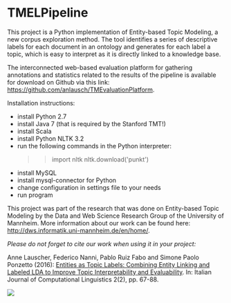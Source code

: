 # TMELPipeline
This project is a Python implementation of Entity-based Topic Modeling, a new corpus exploration method. The tool identifies a series of descriptive labels for each document in an ontology and generates for each label a topic, which is easy to
interpret as it is directly linked to a knowledge base.

The interconnected web-based evaluation platform for gathering annotations and statistics related to the results of the pipeline is available for download on Github via this link: https://github.com/anlausch/TMEvaluationPlatform.

Installation instructions:
- install Python 2.7
- install Java 7 (that is required by the Stanford TMT!)
- install Scala
- install Python NLTK 3.2
- run the following commands in the Python interpreter:
	>> import nltk
	>> nltk.download('punkt')
- install MySQL
- install mysql-connector for Python
- change configuration in settings file to your needs
- run program

This project was part of the research that was done on Entity-based Topic Modeling by the Data and Web Science Research Group of the University of Mannheim. More information about our work can be found here:
http://dws.informatik.uni-mannheim.de/en/home/.


*Please do not forget to cite our work when using it in your project:*

Anne Lauscher, Federico Nanni, Pablo Ruiz Fabo and Simone Paolo Ponzetto (2016): [Entities as Topic Labels: Combining Entity Linking and Labeled LDA to Improve Topic Interpretability and Evaluability](http://www.ai-lc.it/IJCoL/v2n2/4-lauscher_et_al.pdf). In: Italian Journal of Computational Linguistics 2(2), pp. 67-88.

![](http://www.uni-mannheim.de/1/english/config/uni_ma_logo_engl.gif)
